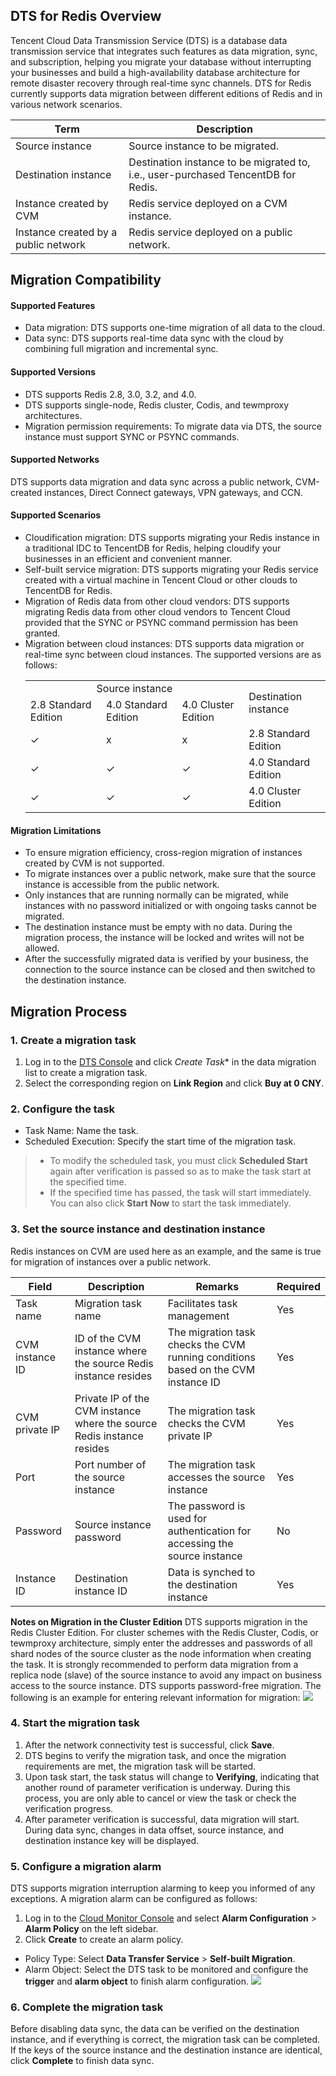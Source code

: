 
## DTS for Redis Overview
Tencent Cloud Data Transmission Service (DTS) is a database data transmission service that integrates such features as data migration, sync, and subscription, helping you migrate your database without interrupting your businesses and build a high-availability database architecture for remote disaster recovery through real-time sync channels. DTS for Redis currently supports data migration between different editions of Redis and in various network scenarios.

| Term | Description |
|---------|---------|
| Source instance | Source instance to be migrated. |
| Destination instance | Destination instance to be migrated to, i.e., user-purchased TencentDB for Redis. |
| Instance created by CVM | Redis service deployed on a CVM instance. |
| Instance created by a public network | Redis service deployed on a public network. |

## Migration Compatibility

#### Supported Features
- Data migration: DTS supports one-time migration of all data to the cloud.
- Data sync: DTS supports real-time data sync with the cloud by combining full migration and incremental sync.

#### Supported Versions
- DTS supports Redis 2.8, 3.0, 3.2, and 4.0.
- DTS supports single-node, Redis cluster, Codis, and tewmproxy architectures.
- Migration permission requirements: To migrate data via DTS, the source instance must support SYNC or PSYNC commands.

#### Supported Networks
DTS supports data migration and data sync across a public network, CVM-created instances, Direct Connect gateways, VPN gateways, and CCN.

#### Supported Scenarios
- Cloudification migration: DTS supports migrating your Redis instance in a traditional IDC to TencentDB for Redis, helping cloudify your businesses in an efficient and convenient manner.
- Self-built service migration: DTS supports migrating your Redis service created with a virtual machine in Tencent Cloud or other clouds to TencentDB for Redis.
- Migration of Redis data from other cloud vendors: DTS supports migrating Redis data from other cloud vendors to Tencent Cloud provided that the SYNC or PSYNC command permission has been granted.
- Migration between cloud instances: DTS supports data migration or real-time sync between cloud instances. The supported versions are as follows:
    <table>
    <tr>
    <td colspan=3 align=center>Source instance</td>
    <td rowspan=2 align=cente>Destination instance</td>
    </tr>
    <tr>
    <td>2.8 Standard Edition</td>
    <td>4.0 Standard Edition</td>
    <td>4.0 Cluster Edition</td>
    </tr>
    <tr>
    <td>✓</td>
    <td>x</td>
    <td>x</td>
    <td>2.8 Standard Edition</td>
    </tr>
    <tr>
    <td>✓</td>
    <td>✓</td>
    <td>✓</td>
    <td>4.0 Standard Edition</td>
    </tr>
    <tr>
    <td>✓</td>
    <td>✓</td>
    <td>✓</td>
    <td>4.0 Cluster Edition</td>
    </tr>
    </table>

#### Migration Limitations
- To ensure migration efficiency, cross-region migration of instances created by CVM is not supported.
- To migrate instances over a public network, make sure that the source instance is accessible from the public network.
- Only instances that are running normally can be migrated, while instances with no password initialized or with ongoing tasks cannot be migrated.
- The destination instance must be empty with no data. During the migration process, the instance will be locked and writes will not be allowed.
- After the successfully migrated data is verified by your business, the connection to the source instance can be closed and then switched to the destination instance.

## Migration Process
### 1. Create a migration task
1. Log in to the [DTS Console](https://console.cloud.tencent.com/dtsnew/migrate/page) and click *Create Task** in the data migration list to create a migration task.
2. Select the corresponding region on **Link Region** and click **Buy at 0 CNY**.

### 2. Configure the task
- Task Name: Name the task.
- Scheduled Execution: Specify the start time of the migration task.
>- To modify the scheduled task, you must click **Scheduled Start** again after verification is passed so as to make the task start at the specified time.
> - If the specified time has passed, the task will start immediately. You can also click **Start Now** to start the task immediately.

### 3. Set the source instance and destination instance
Redis instances on CVM are used here as an example, and the same is true for migration of instances over a public network.

| Field | Description | Remarks | Required |
|---------|---------|---------|---------|
| Task name | Migration task name | Facilitates task management | Yes |
| CVM instance ID | ID of the CVM instance where the source Redis instance resides | The migration task checks the CVM running conditions based on the CVM instance ID | Yes |
| CVM private IP | Private IP of the CVM instance where the source Redis instance resides | The migration task checks the CVM private IP | Yes |
| Port | Port number of the source instance | The migration task accesses the source instance | Yes |
| Password | Source instance password | The password is used for authentication for accessing the source instance | No |
| Instance ID | Destination instance ID | Data is synched to the destination instance | Yes |

**Notes on Migration in the Cluster Edition**
DTS supports migration in the Redis Cluster Edition. For cluster schemes with the Redis Cluster, Codis, or tewmproxy architecture, simply enter the addresses and passwords of all shard nodes of the source cluster as the node information when creating the task. It is strongly recommended to perform data migration from a replica node (slave) of the source instance to avoid any impact on business access to the source instance. DTS supports password-free migration. The following is an example for entering relevant information for migration:
![](https://main.qcloudimg.com/raw/513d89660769db2dfd155514bcb38dfc.png)

### 4. Start the migration task
1. After the network connectivity test is successful, click **Save**.
2. DTS begins to verify the migration task, and once the migration requirements are met, the migration task will be started.
2. Upon task start, the task status will change to **Verifying**, indicating that another round of parameter verification is underway. During this process, you are only able to cancel or view the task or check the verification progress.
3. After parameter verification is successful, data migration will start.
During data sync, changes in data offset, source instance, and destination instance key will be displayed.

### 5. Configure a migration alarm
DTS supports migration interruption alarming to keep you informed of any exceptions. A migration alarm can be configured as follows:
1. Log in to the [Cloud Monitor Console](https://console.cloud.tencent.com/monitor/policylist) and select **Alarm Configuration** > **Alarm Policy** on the left sidebar.
2. Click **Create** to create an alarm policy.
 - Policy Type: Select **Data Transfer Service** > **Self-built Migration**.
 - Alarm Object: Select the DTS task to be monitored and configure the **trigger** and **alarm object** to finish alarm configuration.
![](https://main.qcloudimg.com/raw/120d51cd7bc4b66e3722ae6adcbf9469.png)

### 6. Complete the migration task 
Before disabling data sync, the data can be verified on the destination instance, and if everything is correct, the migration task can be completed.
If the keys of the source instance and the destination instance are identical, click **Complete** to finish data sync.

 
